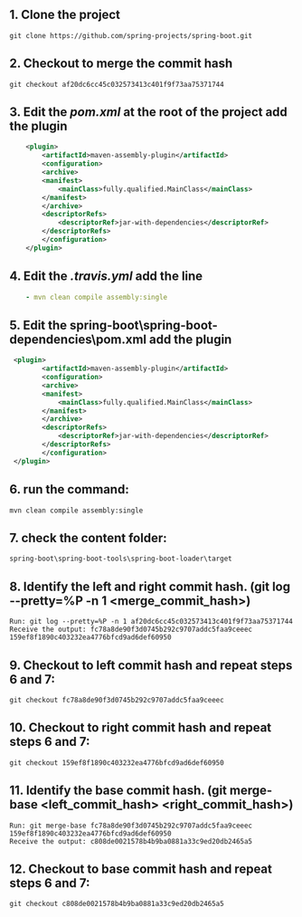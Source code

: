  ## 1. Clone the project 
    git clone https://github.com/spring-projects/spring-boot.git

## 2. Checkout to merge the commit hash
    git checkout af20dc6cc45c032573413c401f9f73aa75371744

## 3. Edit the _pom.xml_ at the root of the project add the plugin
```xml
    <plugin>
        <artifactId>maven-assembly-plugin</artifactId> 
        <configuration> 
        <archive> 
        <manifest> 
            <mainClass>fully.qualified.MainClass</mainClass> 
        </manifest> 
        </archive> 
        <descriptorRefs> 
            <descriptorRef>jar-with-dependencies</descriptorRef> 
        </descriptorRefs> 
        </configuration> 
    </plugin>
``` 

## 4. Edit the _.travis.yml_ add the line 
```yml
    - mvn clean compile assembly:single
```

## 5. Edit the **spring-boot\spring-boot-dependencies\pom.xml** add the plugin
```xml
 <plugin>
        <artifactId>maven-assembly-plugin</artifactId> 
        <configuration> 
        <archive> 
        <manifest> 
            <mainClass>fully.qualified.MainClass</mainClass> 
        </manifest> 
        </archive> 
        <descriptorRefs> 
            <descriptorRef>jar-with-dependencies</descriptorRef> 
        </descriptorRefs> 
        </configuration> 
 </plugin>
```    
## 6. run the command:
    mvn clean compile assembly:single

## 7. check the content folder: 
    spring-boot\spring-boot-tools\spring-boot-loader\target

## 8. Identify the left and right commit hash. (git log --pretty=%P -n 1 <merge_commit_hash>)
    Run: git log --pretty=%P -n 1 af20dc6cc45c032573413c401f9f73aa75371744 
    Receive the output: fc78a8de90f3d0745b292c9707addc5faa9ceeec   159ef8f1890c403232ea4776bfcd9ad6def60950 

## 9. Checkout to left commit hash and repeat steps 6 and 7:
    git checkout fc78a8de90f3d0745b292c9707addc5faa9ceeec 

## 10. Checkout to right commit hash and repeat steps 6 and 7:
    git checkout 159ef8f1890c403232ea4776bfcd9ad6def60950

## 11. Identify the base commit hash. (git merge-base <left_commit_hash> <right_commit_hash>)
    Run: git merge-base fc78a8de90f3d0745b292c9707addc5faa9ceeec  159ef8f1890c403232ea4776bfcd9ad6def60950
    Receive the output: c808de0021578b4b9ba0881a33c9ed20db2465a5  

## 12. Checkout to base commit hash and repeat steps 6 and 7:
    git checkout c808de0021578b4b9ba0881a33c9ed20db2465a5  